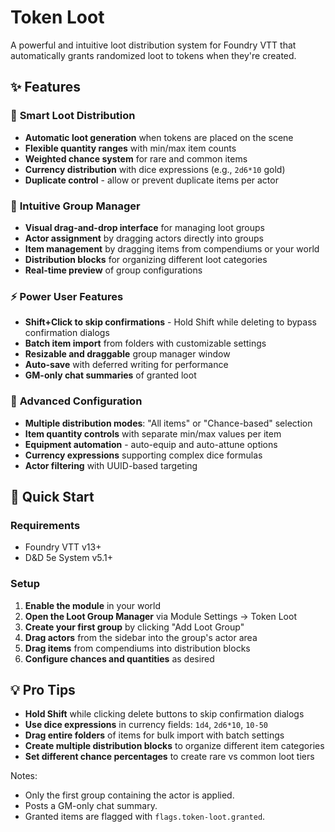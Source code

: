# Token Loot

A powerful and intuitive loot distribution system for Foundry VTT that automatically grants randomized loot to tokens when they're created.

## ✨ Features

### 🎲 **Smart Loot Distribution**
- **Automatic loot generation** when tokens are placed on the scene
- **Flexible quantity ranges** with min/max item counts
- **Weighted chance system** for rare and common items
- **Currency distribution** with dice expressions (e.g., `2d6*10` gold)
- **Duplicate control** - allow or prevent duplicate items per actor

### 🎯 **Intuitive Group Manager**
- **Visual drag-and-drop interface** for managing loot groups
- **Actor assignment** by dragging actors directly into groups  
- **Item management** by dragging items from compendiums or your world
- **Distribution blocks** for organizing different loot categories
- **Real-time preview** of group configurations

### ⚡ **Power User Features**
- **Shift+Click to skip confirmations** - Hold Shift while deleting to bypass confirmation dialogs
- **Batch item import** from folders with customizable settings
- **Resizable and draggable** group manager window
- **Auto-save** with deferred writing for performance
- **GM-only chat summaries** of granted loot

### 🔧 **Advanced Configuration**
- **Multiple distribution modes**: "All items" or "Chance-based" selection
- **Item quantity controls** with separate min/max values per item
- **Equipment automation** - auto-equip and auto-attune options
- **Currency expressions** supporting complex dice formulas
- **Actor filtering** with UUID-based targeting

## 🚀 Quick Start

### Requirements
- Foundry VTT v13+
- D&D 5e System v5.1+

### Setup
1. **Enable the module** in your world
2. **Open the Loot Group Manager** via Module Settings → Token Loot
3. **Create your first group** by clicking "Add Loot Group"
4. **Drag actors** from the sidebar into the group's actor area
5. **Drag items** from compendiums into distribution blocks
6. **Configure chances and quantities** as desired

## 💡 Pro Tips

- **Hold Shift** while clicking delete buttons to skip confirmation dialogs
- **Use dice expressions** in currency fields: `1d4`, `2d6*10`, `10-50`
- **Drag entire folders** of items for bulk import with batch settings
- **Create multiple distribution blocks** to organize different item categories
- **Set different chance percentages** to create rare vs common loot tiers

Notes:
- Only the first group containing the actor is applied.
- Posts a GM-only chat summary.
- Granted items are flagged with `flags.token-loot.granted`.
